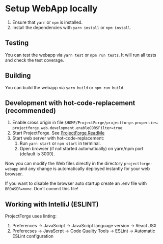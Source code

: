 # Setup WebApp locally
1. Ensure that `yarn` or `npm` is installed.
2. Install the dependencies with `yarn install` or `npm install`.

## Testing
You can test the webapp via `yarn test` or `npm run tests`. It will run all tests and check the test coverage.

## Building
You can build the webapp via `yarn build` or `npm run build`.

## Development with hot-code-replacement (recommended)
1. Enable cross origin in file `$HOME/ProjectForge/projectforge.properties`: `projectforge.web.development.enableCORSFilter=true`
2. Start ProjectForge. See [ProjectForge ReadMe](../README.adoc)
3. Start web server with hot-code-replacement:
   1. Run `yarn start` or `npm start` in terminal.
   2. Open browser (if not started automatically) on yarn/npm port (default is 3000).

Now you can modify the Web files directly in the directory ```projectforge-webapp``` and
any change is automatically deployed instantly for your web browser.

If you want to disable the browser auto startup create an .env file with `BROWSER=none`. Don't commit this file!
   
## Working with IntelliJ (ESLINT)
ProjectForge uses linting:
1. Preferences -> JavaScript -> JavaScript language version -> React JSX
2. Preferecses -> JavaScrpt -> Code Quality Tools -> ESLint -> Automatic ESLint configuration

